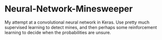 # Neural-Network-Minesweeper
My attempt at a convolutional neural network in Keras. Use pretty much supervised learning to detect mines, and then perhaps some reinforcement learning to decide when the probabilities are unsure.
